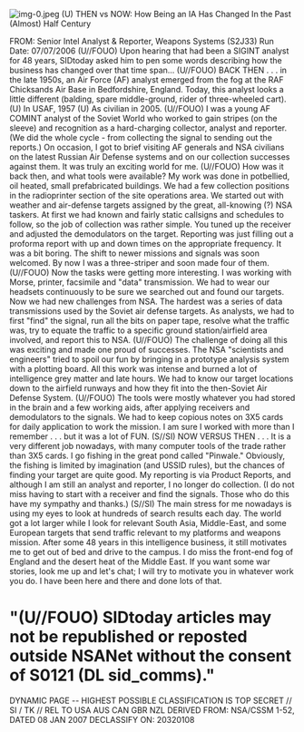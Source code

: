 ![img-0.jpeg](img-0.jpeg)
(U) THEN vs NOW: How Being an IA Has Changed In the Past (Almost) Half Century

FROM:
Senior Intel Analyst \& Reporter, Weapons Systems (S2J33)
Run Date: 07/07/2006
(U//FOUO) Upon hearing that had been a SIGINT analyst for 48 years, SIDtoday asked him to pen some words describing how the business has changed over that time span...
(U//FOUO) BACK THEN . . . in the late 1950s, an Air Force (AF) analyst emerged from the fog at the RAF Chicksands Air Base in Bedfordshire, England. Today, this analyst looks a little different (balding, spare middle-ground, rider of three-wheeled cart).
(U) In USAF, 1957 (U) As civilian in 2005.
(U//FOUO) I was a young AF COMINT analyst of the Soviet World who worked to gain stripes (on the sleeve) and recognition as a hard-charging collector, analyst and reporter. (We did the whole cycle - from collecting the signal to sending out the reports.) On occasion, I got to brief visiting AF generals and NSA civilians on the latest Russian Air Defense systems and on our collection successes against them. It was truly an exciting world for me.
(U//FOUO) How was it back then, and what tools were available? My work was done in potbellied, oil heated, small prefabricated buildings. We had a few collection positions in the radioprinter section of the site operations area. We started out with weather and air-defense targets assigned by the great, all-knowing (?) NSA taskers. At first we had known and fairly static callsigns and schedules to follow, so the job of collection was rather simple. You tuned up the receiver and adjusted the demodulators on the target. Reporting was just filling out a proforma report with up and down times on the appropriate frequency. It was a bit boring. The shift to newer missions and signals was soon welcomed. By now I was a three-striper and soon made four of them.
(U//FOUO) Now the tasks were getting more interesting. I was working with Morse, printer, facsimile and "data" transmission. We had to wear our headsets continuously to be sure we searched out and found our targets. Now we had new challenges from NSA. The hardest was a series of data transmissions used by the Soviet air defense targets. As analysts, we had to first "find" the signal, run all the bits on paper tape, resolve what the traffic was, try to equate the traffic to a specific ground station/airfield area involved, and report this to NSA.
(U//FOUO) The challenge of doing all this was exciting and made one proud of successes. The NSA "scientists and engineers" tried to spoil our fun by bringing in a prototype analysis system with a plotting board. All this work was intense and burned a lot of intelligence grey matter and late hours. We had to know our target locations down to the airfield runways and how they fit into the then-Soviet Air Defense System.
(U//FOUO) The tools were mostly whatever you had stored in the brain and a few working aids, after applying receivers and demodulators to the signals. We had to keep copious notes on 3X5 cards for daily application to work the mission. I am sure I worked with more than I remember . . . but it was a lot of FUN.
(S//SI) NOW VERSUS THEN . . . It is a very different job nowadays, with many computer tools of the trade rather than 3X5 cards. I go fishing in the great pond called "Pinwale." Obviously, the fishing is limited by imagination (and USSID rules), but the chances of finding your target are quite good. My reporting is via Product Reports, and although I am still an analyst and reporter, I no longer do collection. (I do not miss having to start with a receiver and
find the signals. Those who do this have my sympathy and thanks.)
(S//SI) The main stress for me nowadays is using my eyes to look at hundreds of search results each day. The world got a lot larger while I look for relevant South Asia, Middle-East, and some European targets that send traffic relevant to my platforms and weapons mission. After some 48 years in this intelligence business, it still motivates me to get out of bed and drive to the campus. I do miss the front-end fog of England and the desert heat of the Middle East. If you want some war stories, look me up and let's chat; I will try to motivate you in whatever work you do. I have been here and there and done lots of that.

# "(U//FOUO) SIDtoday articles may not be republished or reposted outside NSANet without the consent of S0121 (DL sid_comms)." 

DYNAMIC PAGE -- HIGHEST POSSIBLE CLASSIFICATION IS
TOP SECRET // SI / TK // REL TO USA AUS CAN GBR NZL
DERIVED FROM: NSA/CSSM 1-52, DATED 08 JAN 2007 DECLASSIFY ON: 20320108
